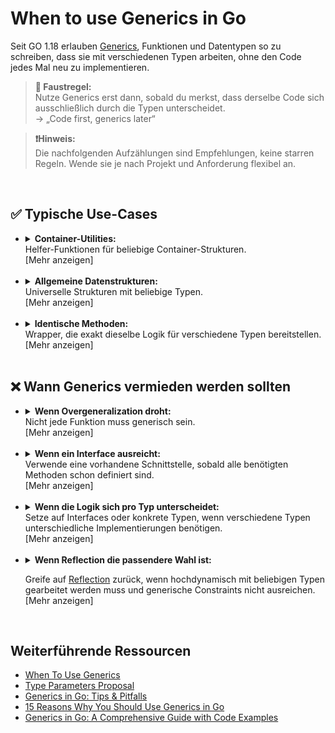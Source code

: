 # When to use Generics in Go

Seit GO 1.18 erlauben [Generics](https://go.dev/blog/intro-generics), Funktionen und Datentypen so zu schreiben, dass sie mit verschiedenen Typen arbeiten, ohne den Code jedes Mal neu zu implementieren.

>  **🔖 Faustregel:** <br>
> Nutze Generics erst dann, sobald du merkst, dass derselbe Code sich ausschließlich durch die Typen unterscheidet.<br>
-> „Code first, generics later“

> **❗Hinweis:** <br>
> Die nachfolgenden Aufzählungen sind Empfehlungen, keine starren Regeln. Wende sie je nach Projekt und Anforderung flexibel an.

<br>

## ✅ Typische Use-Cases

- 
    <details>
    <summary><strong>Container-Utilities:</strong><br> Helfer-Funktionen für beliebige Container-Strukturen. <br><a>[Mehr anzeigen]</a></summary><br>

    Container-Utilities sind praktische Funktionen, die typische Operationen auf Datenstrukturen wie [Slices](https://go.dev/blog/slices-intro), [Maps](https://go.dev/blog/maps) oder [Channels](https://golangdocs.com/channels-in-golang) vereinfachen. Dazu gehören zum Beispiel das Extrahieren von Keys, Filtern von Elementen oder das Umwandeln von Werten. <br>

    ### **Beispiel: Alle Keys aus einer Maps extrahieren**
    ---  

    In Go gibt es keine eingebaute Funktion, um alle Schlüssel (Keys) einer Map direkt als Slice zu bekommen. Maps sind assoziative Datenstrukturen, die Schlüssel (Keys) auf Werte (Values) abbilden. <br> <br>

    **Ohne Generics:**
    ```go
    // Ziel: Aus Maps beliebiger Typen sollen die Keys extrahiert werden
    // Ohne Generics: Für JEDE Map-Kombination muss eine eigene Funktion geschrieben werden
    // Das führt zu Copy&Paste und doppeltem Code, sobald mehrere Map-Typen verwendet werden

    personAgeMap := map[string]int{
        "Alice": 31,
        "Bob":   29,
    }

    todoMap := map[int]string{
        1: "Einkaufen",
        2: "Gassi gehen",
        3: "Lernen",
    }

    // Funktion für map[string]int
    func GetKeysFromStringIntMap(stringIntMap map[string]int) []string {
        // Erstellt ein Slice für alle Keys (vom Typ string)
        keys := make([]string, 0, len(stringIntMap))
        for key := range stringIntMap {
            keys = append(keys, key)
        }
        return keys
    }

    // Funktion für map[int]string
    func GetKeysFromIntStringMap(intStringMap map[int]string) []int {
        // Gleiches Prinzip, aber diesmal sind die Keys vom Typ int
        keys := make([]int, 0, len(intStringMap))
        for key := range intStringMap {
            keys = append(keys, key)
        }
        return keys
    }

    // Anwendung:
    personNames := GetKeysFromStringIntMap(personAgeMap)    // -> []string{"Alice", "Bob"}
    todoIDs := GetKeysFromIntStringMap(todoMap)             // -> []int{1, 2, 3}

    // Nachteil: 
    // - Exakt dieselbe Logik wird mehrfach geschrieben
    // - Lediglich der Typ des Keys unterscheidet sich
    ```
    <br>

    **Mit Generics:**
    ```go
    // Mit Generics kann diese Logik verallgemeinert werden
    // Es genügt EINE Funktion für beliebige Map-Key- und Value-Typen

    personAgeMap := map[string]int{
        "Alice": 31,
        "Bob":   29,
    }

    todoMap := map[int]string{
        1: "Einkaufen",
        2: "Gassi gehen",
        3: "Lernen",
    }

    // KEY_TYPE: Typ des Keys (muss "comparable" sein, damit er als Key erlaubt ist)
    // VALUE_TYPE: Typ des Values (kann alles sein)

    func GetKeysFromMap[KEY_TYPE comparable, VALUE_TYPE any](inputMap map[KEY_TYPE]VALUE_TYPE) []KEY_TYPE {
        // Erstellt ein Slice aller Keys, unabhängig vom Typ
        keys := make([]KEY_TYPE, 0, len(inputMap))
        for key := range inputMap {
            keys = append(keys, key)
        }
        return keys
    }

    // Anwendung:
    personNames := GetKeysFromMap[string, int](personAgeMap)    // -> []string{"Alice", "Bob"}
    todoIDs := GetKeysFromMap[int, string](todoMap)             // -> []int{1, 2, 3}

    // Vorteil: 
    // - Kein Code-Duplikat mehr
    // - Typsicherheit bleibt erhalten
    ```
    </details><br>
- 
    <details>
    <summary><strong>Allgemeine Datenstrukturen:</strong><br> Universelle Strukturen mit  beliebige Typen.<br><a>[Mehr anzeigen]</a></summary><br>
    
    Eigene Datenstrukturen wie Stacks, Queues oder Bäume sind elementare Bausteine vieler Programme. Sie werden für unterschiedliche Typen gebraucht, etwa für Zahlen, Zeichenketten oder eigene Strukturen.

    ### **Beispiel: Werte in einem Stack speichern und abrufen**
    --- 
    Go bringt keine generische Stack-Implementierung mit.
    Ein Stack (LIFO) ist eine Datenstruktur, bei der Elemente immer „oben“ abgelegt und entnommen werden. Typische Methoden sind unter anderem:
    - **Push**: Fügt ein Element oben auf den Stapel hinzu
    - **Pop**: Entfernt und gibt das oberste Element zurück
    - (Peek, IsEmpty, Size) 
    <br> <br>


    **Ohne Generics:**
    ```go
    // Problem: Es wird ein Stack für verschiedene ELEMENT_TYPEn (z.B. int, string) benötigt
    // Ohne Generics muss für jeden Typ eine eigene Stack-Implementierung existieren

    // ------- Stack für int-Werte -------
    type IntStack struct {
        elements []int
    }

    func (stack *IntStack) Push(value int) {
        stack.elements = append(stack.elements, value)
    }

    func (stack *IntStack) Pop() int {
        // Entfernt das oberste Element und gibt es zurück
        if len(stack.elements) == 0 {
            panic("Pop() wurde auf leeren IntStack aufgerufen")
        }
        elementCount := len(stack.elements)
        value := stack.elements[elementCount-1]
        stack.elements = stack.elements[:elementCount-1]
        return value
    }

    // ------- Stack für string-Werte -------
    type StringStack struct {
        elements []string
    }

    func (stack *StringStack) Push(value string) {
        stack.elements = append(stack.elements, value)
    }

    func (stack *StringStack) Pop() string {
        if len(stack.elements) == 0 {
            panic("Pop() wurde auf leeren StringStack aufgerufen")
        }
        elementCount := len(stack.elements)
        value := stack.elements[elementCount-1]
        stack.elements = stack.elements[:elementCount-1]
        return value
    }

    // Anwendung:
    var numberStack IntStack
    numberStack.Push(42)
    numberStack.Pop()

    var wordStack StringStack
    wordStack.Push("Hallo")
    wordStack.Pop()

    // Nachteil: 
    // - Viel redundanter Code.
    ```
    <br>

    **Mit Generics:**
    ```go
    // Mit Generics kann ein Stack für beliebige Typen implementiert werden.
    type Stack[ELEMENT_TYPE any] struct {
        elements []ELEMENT_TYPE
    }

    func (stack *Stack[ELEMENT_TYPE]) Push(value ELEMENT_TYPE) {
        stack.elements = append(stack.elements, value)
    }

    func (stack *Stack[ELEMENT_TYPE]) Pop() ELEMENT_TYPE {
        if len(stack.elements) == 0 {
            panic("Pop() wurde auf leeren Stack aufgerufen")
        }
        elementCount := len(stack.elements)
        value := stack.elements[elementCount-1]
        stack.elements = stack.elements[:elementCount-1]
        return value
    }

    // Anwendung:
    var intStack Stack[int]
    intStack.Push(42)
    intStack.Pop()

    var stringStack Stack[string]
    stringStack.Push("Hallo")
    stringStack.Pop()

    // Vorteil:
    // - Es wird nur noch eine Datenstruktur benötigt.
    // - Typsicherheit bleibt erhalten
    // - Intuitive Nutzung: Stack[int], Stack[string], Stack[MeinTyp] usw.
    ```
    </details><br>
- 
    <details>
    <summary><strong>Identische Methoden:</strong><br> Wrapper, die exakt dieselbe Logik für verschiedene Typen bereitstellen.<br><a>[Mehr anzeigen]</a></summary> <br>

    Viele Programme benötigen Funktionen, die unabhängig vom Element-Typ dieselbe Aufgabe erledigen, zum Beispiel das Suchen oder Zählen von Werten in Listen. Ohne Generics muss für jeden Typ eine eigene Funktion geschrieben werden, obwohl die Logik identisch ist.


    ### **Beispiel:** Die Position eines Elements in einer Liste bestimmen
    --- 

    In Go gibt es keine Standardfunktion, die für beliebige Slice-Typen den Index eines gesuchten Elements liefert. Ein häufiger Stolperstein: Der Typ im Slice muss „vergleichbar“ sein. Zusätzlich gibt es in Go keine Exceptions wie in anderen Sprachen. Fehlerfälle (z.B. "Element nicht gefunden") werden hier stattdessen über die [error](https://go.dev/doc/tutorial/handle-errors)-Bibliothek behandelt.<br> <br>

    **Ohne Generics:**
    ```go
    // Ziel: Die Position (Index) eines Elements im Slice soll ermittelt werden
    // Ohne Generics ist für jeden Typ eine eigene Funktion erforderlich
    // Go hat keine Exceptions, wenn das Element nicht gefunden wird, wird -1 und ein Fehler zurückgegeben

    // Funktion für int-Slices
    func GetIndexOfInt(intSlice []int, searchValue int) (int, error) {
        for index, element := range intSlice {
            if element == searchValue {
                return index, nil
            }
        }
        return -1, fmt.Errorf("int %v nicht gefunden", searchValue)
    }

    // Funktion für string-Slices
    func GetIndexOfString(stringSlice []string, searchValue string) (int, error) {
        for index, element := range stringSlice {
            if element == searchValue {
                return index, nil
            }
        }
        return -1, fmt.Errorf("string %q nicht gefunden", searchValue)
    }

    // Anwendung:
    numbers := []int{1, 2, 3}
    words := []string{"foo", "bar"}

    idxNum, errNum := GetIndexOfInt(numbers, 2)          // idxNum == 1, errNum == nil
    idxWord, errWord := GetIndexOfString(words, "baz")   // idxWord == -1, errWord != nil

    // Nachteil: 
    // - Es entstehen Code-Duplikate für jede Typ-Variante
    ```
    <br>

    **Mit Generics:**
    ```go
    // Mit Generics kann die Logik für alle vergleichbaren Typen verwendet werden
    // ELEMENT_TYPE: beliebiger Typ, muss aber "comparable" sein (für ==)
    // Mit Generics kann die Fehlerbehandlung für alle vergleichbaren Typen einheitlich abgebildet werden

    func GetIndexOfElement[ELEMENT_TYPE comparable](inputSlice []ELEMENT_TYPE, searchValue ELEMENT_TYPE) (int, error) {
        for index, element := range inputSlice {
            if element == searchValue {
                return index, nil
            }
        }
        return -1, errors.New("element not found")
    }

    // Anwendung:
    numbers := []int{1, 2, 3}
    words := []string{"foo", "bar"}

    idxNum, errNum := GetIndexOfElement(numbers, 2)        // idxNum == 1, errNum == nil
    idxWord, errWord := GetIndexOfElement(words, "baz")    // idxWord == -1, errWord != nil

    // Vorteil: 
    // - Weniger Code, keine Duplikate
    // - Typsicherheit bleibt, da der Compiler prüft, ob == erlaubt ist
    ```
    </details><br>

## ❌ Wann Generics vermieden werden sollten 
- 
    <details>
    <summary><strong>Wenn Overgeneralization droht:</strong><br> Nicht jede Funktion muss generisch sein.<br><a>[Mehr anzeigen]</a></summary><br>

    Nicht jede wiederverwendbare Funktion profitiert von Generics. In einigen Fällen sind klassische Interfaces, konkrete Typen oder Reflection die bessere Wahl, um den Code übersichtlich und sicher zu halten.

    ### **Beispiel:** Zeichenketten in Großbuchstaben umwandeln
    --- 
    <br>

    
    **Mit Generics:**
    ```go
    // Diese Funktion ist eigentlich nur für strings gedacht, verwendet aber Generics
    // Das führt zu unsicherem Casten und unnötiger Komplexität

    func ToUpperCase[SOME_TYPE any](inputValue SOME_TYPE) SOME_TYPE {
        // Castet inputValue zur Laufzeit auf string. Führt zu einer Panic, falls kein string übergeben wird
        upper := strings.ToUpper(inputValue.(string)) 
        // Castet zurück auf SOME_TYPE. Mehr Overhead, keine echte Typsicherheit
        return any(upper).(SOME_TYPE)
    }

    // Nachteil: 
    // - Generics bringen hier keinen echten Nutzen, erhöhen aber das Risiko für Fehler zur Laufzeit
    ```
    <br>

    **Ohne Generics:**
    ```go
    // Hier ist es direkt ersichtlich, dass diese Funktion nur für strings vorgesehen ist
    // Der Compiler prüft den Typ automatisch, Laufzeitfehler werden so verhindert

    func ToUpperCase(inputString string) string {
        return strings.ToUpper(inputString)
    }

    // Vorteil: 
    // - Der Nutzen der Funktion ist einfacher und schneller erkennbar
    ```
    </details><br>

- 
    <details>
    <summary><strong>Wenn ein Interface ausreicht:</strong><br> Verwende eine vorhandene Schnittstelle, sobald alle benötigten Methoden schon definiert sind.<br><a>[Mehr anzeigen]</a></summary><br>

    Go bietet [Interface-Types](https://golangdocs.com/interfaces-in-golang) an. Sie erlauben ebenfalls generischen Code zu schreiben. Wenn alle benötigten Methoden über ein Interface abgedeckt werden können (z.B. [fmt.Stringer](https://pkg.go.dev/fmt#Stringer) für alles, was als String darstellbar ist), reicht das Interface völlig aus.

    ### **Beispiel:** Print-Methode für beliebige Typen, die fmt.Stringer implementieren
    --- 

    Interfaces in Go beschreiben Verhalten, nicht Typen. Das Interface fmt.Stringer garantiert, dass String() implementiert ist. <br> <br>
    
    **Mit Generics:**
    ```go
    // In diesem Beispiel werden Generics verwendet, aber gleichzeitig ein Interface als Typ-Constraint gefordert
    
    func Print[STRINGABLE_TYPE fmt.Stringer](value STRINGABLE_TYPE) {
        fmt.Println(value.String())
    }
    
    // Nachteil: 
    // - Der generische Ansatz macht die Signatur nur komplizierter
    // Generics bringen hier keinen Vorteil gegenüber der klassischen Interface-Schreibweise
    ```
    <br>

    **Ohne Generics:**
    ```go
    // Besser: Das Interface wird direkt als Typ verwendet
    // Jedes Objekt, das fmt.Stringer implementiert, kann unabhängig vom konkreten Typ genutzt werden
    
    func Print(value fmt.Stringer) {
        fmt.Println(value.String())
    }

    // Vorteil: 
    // - Klarer, lesbarer und idiomatischer Go-Code
    ```
    <br>

    </details><br>
- 
    <details>
    <summary><strong>Wenn die Logik sich pro Typ unterscheidet:</strong><br> Setze auf Interfaces oder konkrete Typen, wenn verschiedene Typen unterschiedliche Implementierungen benötigen. <br><a>[Mehr anzeigen]</a></summary><br>

    Wenn jede Typ-Variante ihre ganz eigene Funktionslogik erfordert, führt ein generischer Ansatz unweigerlich zu Type Switches, Type Casts oder Reflection und bricht die Typsicherheit. Hier sind Interfaces und Methoden die idiomatische Lösung in Go.

    ### **Beispiel:** Flächenberechnung für unterschiedliche Geometrie-Typen
    ---
    <br>

    **Mit Generics:**
    ```go
    // Mit Generics können zwar verschiedene Typen akzeptiert werden, allerdings benötigt jede Variante eine eigene Berechnung
    // Das führt zu Konstrukte wie "type switches" und ist fehleranfällig sowie schwer wartbar

    type Circle struct{ Radius float64 }
    type Rectangle struct{ Width, Height float64 }

    func CalculateArea[SHAPE_TYPE any](shape SHAPE_TYPE) float64 {
        switch typedShape := any(shape).(type) {
        case Circle:
            return math.Pi * typedShape.Radius * typedShape.Radius
        case Rectangle:
            return typedShape.Width * typedShape.Height
        default:
            panic("unsupported type")
        }
    }

    // Nachteil: 
    // - Kein echter Nutzen von Generics
    // - Die einzelnen Berechnungen sind nicht auf den ersten Blick ersichtlich
    ```
    <br>
    
    **Ohne Generics:**
    ```go
    // Jeder Typ implementiert die für ihn passende Berechnung selbst
    type Circle struct{ Radius float64 }
    type Rectangle struct{ Width, Height float64 }

    // Methode für Circle
    func (c Circle) Area() float64 {
        return math.Pi * c.Radius * c.Radius
    }

    // Methode für Rectangle
    func (r Rectangle) Area() float64 {
        return r.Width * r.Height
    }

    // Vorteil: 
    // - Implementierungen sind klar strukturiert und kompakt
    // - Neue Geometrie-Typen können einfach Area() implementieren und sofort eingesetzt werden
    ```
    </details><br>
- 
    <details>
    <summary><strong>Wenn Reflection die passendere Wahl ist:</strong><br> 

    Greife auf [Reflection](https://go.dev/blog/laws-of-reflection) zurück, wenn hochdynamisch mit beliebigen Typen gearbeitet werden muss und generische Constraints nicht ausreichen. <br><a>[Mehr anzeigen]</a></summary><br>
    Bei hochdynamischen Aufgaben, für die zur Laufzeit Informationen über beliebige Typen benötigt werden (z.B. Anzahl der Felder in einem Struct), kommen in Go üblicherweise Reflection zum Einsatz.

    ### **Beispiel:** Anzahl der Felder in einem Struct ermitteln
    ---
    <br>
    
    **Mit Generics:**
    ```go
    // Problem: Soll zur Laufzeit z.B. die Anzahl der Felder eines Structs ermittelt werden, ist hier Reflection nötig
    // Die Typsicherheit geht dabei verloren, weil alles zur Laufzeit geschieht

    func GetNumberOfFieldsInStruct[STRUCT_TYPE any](structValue STRUCT_TYPE) int {
        // reflect.TypeOf(structValue) gibt zur Laufzeit Infos zum Typ zurück.
        return reflect.TypeOf(structValue).NumField()
    }
    ```
    <br>

    **Ohne Generics:**
    ```go
    // Für Reflection wird in Go traditionell interface{} verwendet
    // Das ist in diesem Fall vollkommen ausreichend und nicht schlechter als die Generics-Variante
    
    func GetNumberOfFieldsInStruct(structValue interface{}) int {
        return reflect.TypeOf(structValue).NumField()
    }
    
    // Vorteil: 
    // - Die Funktion ist besser lesbar
    ```
    </details><br>

## Weiterführende Ressourcen 
- [When To Use Generics](https://go.dev/blog/when-generics)  
- [Type Parameters Proposal](https://go.googlesource.com/proposal/+/refs/heads/master/design/43651-type-parameters.md)  
- [Generics in Go: Tips & Pitfalls](https://medium.com/@letsCodeDevelopers/generics-in-go-use-cases-tips-and-pitfalls-e25ec564c9a5)
- [15 Reasons Why You Should Use Generics in Go](https://medium.com/@jamal.kaksouri/15-reasons-why-you-should-use-generics-in-go-39601c3be6e0)
- [Generics in Go: A Comprehensive Guide with Code Examples](https://expertbeacon.com/generics-in-go-a-comprehensive-guide-with-code-examples/)
